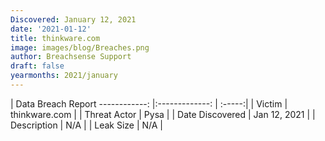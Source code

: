 ```yaml
---
Discovered: January 12, 2021
date: '2021-01-12'
title: thinkware.com
image: images/blog/Breaches.png
author: Breachsense Support
draft: false
yearmonths: 2021/january
---
```



| Data Breach Report
------------:   |:-------------:    | :-----:|
| Victim    | thinkware.com      | 
| Threat Actor    | Pysa      | 
| Date Discovered    | Jan 12, 2021      | 
| Description    | N/A      | 
| Leak Size    | N/A      | 

